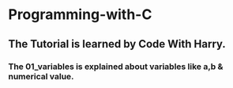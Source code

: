 # Programming-with-C
## The Tutorial is learned by Code With Harry.
### The 01_variables is explained about variables like a,b & numerical value.
